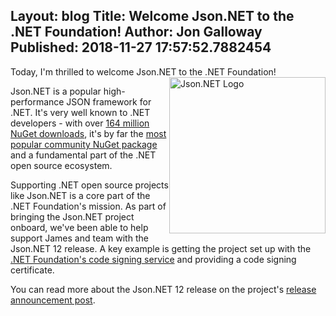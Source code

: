 Layout: blog
Title: Welcome Json.NET to the .NET Foundation!
Author: Jon Galloway
Published: 2018-11-27 17:57:52.7882454
---
<p>Today, I'm thrilled to welcome Json.NET to the .NET Foundation!<img alt="Json.NET Logo" src="assets/posts/json_net.png" style="width: 250px; height: 250px; float: right;" /></p>

<p>Json.NET is a popular high-performance JSON framework for .NET. It's very well known to .NET developers - with over <a href="https://www.nuget.org/packages/Newtonsoft.Json/">164 million NuGet downloads</a>, it's by far the <a href="https://www.nuget.org/stats">most popular community NuGet package</a> and a fundamental part of the .NET open source ecosystem.</p>

<p>Supporting .NET open source projects like Json.NET is a core part of the .NET Foundation's mission. As part of bringing the Json.NET project onboard, we've been able to help support James and team with the Json.NET 12&nbsp;release. A key example is getting the project set up with the<a href="https://dotnetfoundation.org/blog/2018/07/03/new-community-director-oren-novotny"> .NET Foundation's code signing service</a> and providing a code signing certificate.</p>

<p>You can read more about the Json.NET 12 release on the project's <a href="http://james.newtonking.com/archive/2018/11/27/json-net-12-0-release-1-net-foundation-nuget-and-authenticode-signing-sourcelink-and-more">release announcement post</a>.</p>
